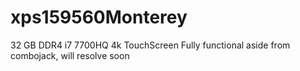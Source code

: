 # xps159560Monterey
32 GB DDR4 
i7 7700HQ
4k TouchScreen
Fully functional aside from combojack, will resolve soon

